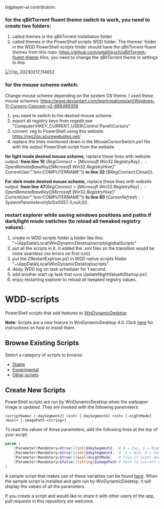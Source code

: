 bigplayer-ai contribution:
### for the qBitTorrent fluent theme switch to work, you need to create two folders:
1) called themes in the qBitTorrent installation folder
2) called themes in the PowerShell scripts WDD folder.
The themes' folder in the WDD PowerShell scripts folder should have the qBitTorrent fluent themes from this repo:
https://github.com/witalihirsch/qBitTorrent-fluent-theme
Also, you need to change the qBitTorrent theme in settings to this:

![Clip_20230217_114652](https://user-images.githubusercontent.com/119108387/219610478-fa74004a-dc00-4919-b9b4-9b3f47b7a5bc.png)

### for the mouse scheme switch:
Change mouse scheme depending on the system OS theme. 
I used these mouse schemes:
https://www.deviantart.com/jepricreations/art/Windows-11-Cursors-Concept-v2-886489356
1) you need to switch to the desired mouse scheme.
2) export all registry keys from regedit.exe "Computer\HKEY_CURRENT_USER\Control Panel\Cursors"
3) convert .reg to PowerShell using this website.
https://reg2ps.azurewebsites.net/
4) replace the lines mentioned down in the MouseCursorSwitch.ps1 file with the output PowerShell script from the website

**for light mode desired mouse scheme,** replace these lines with website output:
**from line 10** ($RegConnect = [Microsoft.Win32.RegistryKey]::OpenRemoteBaseKey([Microsoft.Win32.RegistryHive]”CurrentUser”,”$env:COMPUTERNAME”))
**to line 32** ($RegConnect.Close()).

**For dark mode desired mouse scheme,** replace these lines with website output:
**from line 47**($RegConnect = [Microsoft.Win32.RegistryKey]::OpenRemoteBaseKey([Microsoft.Win32.RegistryHive]”CurrentUser”,”$env:COMPUTERNAME”))
**to line 80** ($CursorRefresh::SystemParametersInfo(0x0057,0,$null,0)).


### restart explorer while saving windows positions and paths if dark/light mode switches (to reload all tweaked registry values).

1) create in WDD scripts folder a folder like this:
"~\AppData\Local\WinDynamicDesktop\scripts\globalScripts"
2) put all the scripts in it. (I added the .xml files so the transition would be more seamless (no errors on first run)).
3) put the ZRestartExplroer.ps1 in WDD native scripts folder
"~\AppData\Local\WinDynamicDesktop\scripts"
4) delay WDD log on task scheduler for 1 second.
5) add another start up task that runs UpdateNightValueAtStartup.ps1.
6) enjoy restarting explorer to reload all tweaked registry values.
# WDD-scripts
PowerShell scripts that add features to [WinDynamicDesktop](https://github.com/t1m0thyj/WinDynamicDesktop)

**Note:** Scripts are a new feature in WinDynamicDesktop 4.0. Click [here](https://github.com/t1m0thyj/WinDynamicDesktop/wiki/Installing-scripts) for instructions on how to install them.

## Browse Existing Scripts

Select a category of scripts to browse:

* [Stable](/stable#readme)
* [Experimental](/experimental#readme)
* [Other scripts](/other#readme)

## Create New Scripts

PowerShell scripts are run by WinDynamicDesktop when the wallpaper image is updated. They are invoked with the following parameters:

`<scriptName> [-daySegment2] <int> [-daySegment4] <int> [-nightMode] <bool> [-imagePath <string>]`

To read the values of these parameters, add the following lines at the top of your script:

```powershell
param (
    [Parameter(Mandatory=$true)][int]$daySegment2,  # 0 = Day, 1 = Night
    [Parameter(Mandatory=$true)][int]$daySegment4,  # -1 = N/A, 0 = Sunrise, 1 = Day, 2 = Sunset, 3 = Night
    [Parameter(Mandatory=$true)][bool]$nightMode,   # True if night mode is enabled
    [Parameter(Mandatory=$false)][string]$imagePath # Path to current wallpaper image
)
```

A sample script that makes use of these variables can be found [here](./SampleScript.ps1). When the sample script is installed and gets run by WinDynamicDesktop, it will display the values of all the parameters.

If you create a script and would like to share it with other users of the app, pull requests in this repository are welcome.
